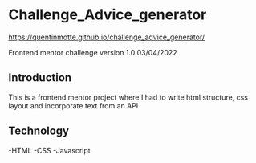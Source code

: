 # Challenge_Advice_generator  
https://quentinmotte.github.io/challenge_advice_generator/

Frontend mentor challenge
version 1.0 03/04/2022

## Introduction

This is a frontend mentor project where I had to write html structure, css layout and incorporate text from an API 



## Technology

-HTML
-CSS
-Javascript
